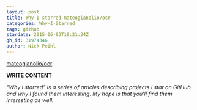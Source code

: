 ```yaml
---
layout: post
title: Why I starred mateogianolio/ocr
categories: Why-I-Starred
tags: github
stardate: 2015-06-03T19:21:34Z
gh_id: 31974346
author: Nick Peihl
---
```


[mateogianolio/ocr](star.repo.html_url)

**WRITE CONTENT**

*"Why I starred" is a series of articles describing projects I star on GitHub and why I found them interesting. My hope is that you'll find them interesting as well.*

